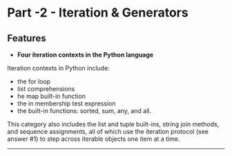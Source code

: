 Part -2 - Iteration & Generators
=======================


## Features

* **Four iteration contexts in the Python language**

Iteration contexts in Python include:

* the for loop 
* list comprehensions
* he map built-in function 
* the in membership test expression
* the built-in functions: sorted, sum, any, and all. 


This category also includes the list and tuple built-ins,
string join methods, and sequence assignments, all of which use the iteration protocol
(see answer #1) to step across iterable objects one item at a time.

-----------------------------------------------------------------------------------------------------